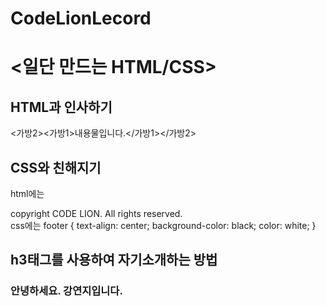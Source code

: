 ﻿# CodeLionLecord
# <일단 만드는 HTML/CSS>

## HTML과 인사하기
 <가방2><가방1>내용물입니다.</가방1></가방2>
 
## CSS와 친해지기 
html에는
<footer>copyright CODE LION. All rights reserved.</footer>
css에는 
footer {
    text-align: center;
    background-color: black;
    color: white;
}

## h3태그를 사용하여 자기소개하는 방법
<!DOCTYPE html>
<html>
<head>
    <meta charset="UTF-8">
    <title>자기 소개하기</title>
</head>
<body>
    <section>
        <h3>안녕하세요. 강연지입니다.</h3>
    </section>
</body>
</html>
